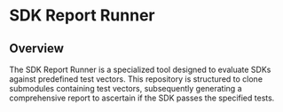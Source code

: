# SDK Report Runner

## Overview
The SDK Report Runner is a specialized tool designed to evaluate SDKs against predefined test vectors. This repository is structured to clone submodules containing test vectors, subsequently generating a comprehensive report to ascertain if the SDK passes the specified tests.